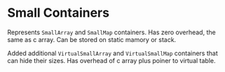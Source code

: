 # Small Containers

Represents `SmallArray` and `SmallMap` containers.
Has zero overhead, the same as c array.
Can be stored on static mamory or stack.

Added additional `VirtualSmallArray` and `VirtualSmallMap` containers that can hide their sizes.
Has overhead of c array plus poiner to virtual table.